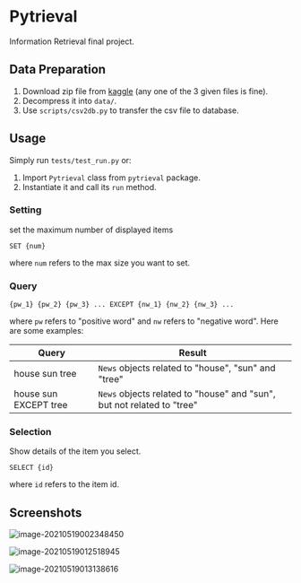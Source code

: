 # Pytrieval

Information Retrieval final project.

## Data Preparation

1. Download zip file from [kaggle](https://www.kaggle.com/snapcrack/all-the-news) (any one of the 3 given files is fine).
2. Decompress it into `data/`.
3. Use `scripts/csv2db.py` to transfer the csv file to database.

## Usage

Simply run `tests/test_run.py` or:

1. Import `Pytrieval` class from `pytrieval` package.
2. Instantiate it and call its `run` method.

### Setting

set the maximum number of displayed items

```SET {num}```

where `num` refers to the max size you want to set.

### Query

```
{pw_1} {pw_2} {pw_3} ... EXCEPT {nw_1} {nw_2} {nw_3} ...
```

where `pw` refers to "positive word" and `nw` refers to "negative word". Here are some examples:

| Query                 | Result                                                       |
| --------------------- | ------------------------------------------------------------ |
| house sun tree        | `News` objects related to "house", "sun" and "tree"          |
| house sun EXCEPT tree | `News` objects related to "house" and "sun", but not related to "tree" |

### Selection

Show details of the item you select.

```SELECT {id}```

where `id` refers to the item id. 

## Screenshots

![image-20210519002348450](C:\Users\universuen\AppData\Roaming\Typora\typora-user-images\image-20210519002348450.png)

![image-20210519012518945](C:\Users\universuen\AppData\Roaming\Typora\typora-user-images\image-20210519012518945.png)

![image-20210519013138616](C:\Users\universuen\AppData\Roaming\Typora\typora-user-images\image-20210519013138616.png)
